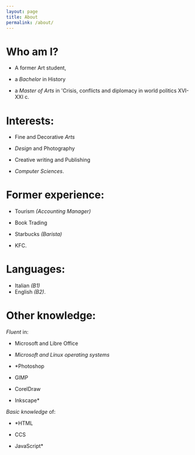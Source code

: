```yaml
---
layout: page
title: About
permalink: /about/
---
```


# Who am I?

- A former Art student, 

- a *Bachelor* in History 

-  a *Master of Arts* in 'Crisis, conflicts and diplomacy in world politics XVI-XXI c.

# Interests:

- Fine and Decorative *Arts*

- *Design* and Photography

- Creative writing and Publishing

- *Computer Sciences*.

# Former experience: 

- Tourism *(Accounting Manager)*

- Book Trading

- Starbucks *(Barista)* 

- KFC.

# Languages: 

- Italian *(B1)* 
- English *(B2)*.

# Other knowledge:

 *Fluent* in: 

 - Microsoft and Libre Office

 - *Microsoft and Linux operating systems* 

 - *Photoshop

 - GIMP

 - CorelDraw

 - Inkscape*

 *Basic knowledge* of:

 - *HTML

 - CCS 

 - JavaScript*
